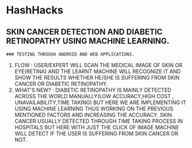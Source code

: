 # HashHacks

## SKIN CANCER DETECTION AND DIABETIC RETINOPATHY USING MACHINE LEARNING.
    ### TESTING THROUGH ANDROID AND WEB APPLICATIONS.
1. FLOW : USER/EXPERT WILL SCAN THE MEDICAL IMAGE OF SKIN OR EYE(RETINA) AND THE LEARNT MACHINE WILL RECOGNIZE IT AND SHOW THE RESULTS WHETHER HE/SHE IS     SUFFERING FROM SKIN CANCER OR DIABETIC RETINOPATHY.
2. WHAT'S NEW? : DIABETIC RETINOPATHY IS MAINLY DETECTED ACROSS THE WORLD MANUALLY(LOW ACCURACY,HIGH COST , UNAVAILABILITY,TIME TAKING) BUT HERE WE ARE IMPLEMENTING IT USING MACHINE LEARNING THUS WORKING ON THE PREVIOUS MENTIONED FACTORS AND INCREASING THE ACCURACY.
SKIN CANCER USUALLY DETECTED THROUGH TIME TAKING PROCESS IN HOSPITALS BUT HERE WITH JUST THE CLICK OF IMAGE MACHINE WILL DETECT IF THE USER IS SUFFERING FROM SKIN CANCER OR NOT.
